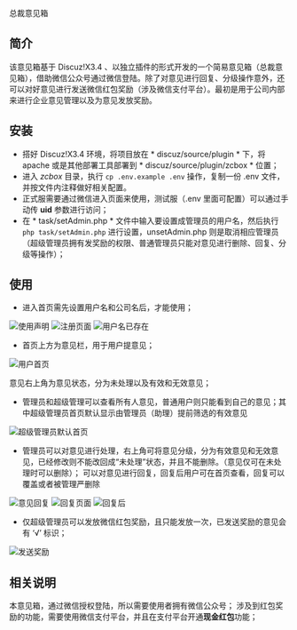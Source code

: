总裁意见箱

## 简介
该意见箱基于 Discuz!X3.4 、以独立插件的形式开发的一个简易意见箱（总裁意见箱），借助微信公众号通过微信登陆。除了对意见进行回复、分级操作意外，还可以对好意见进行发送微信红包奖励（涉及微信支付平台）。最初是用于公司内部来进行企业意见管理以及为意见发放奖励。

## 安装
* 搭好 Discuz!X3.4 环境，将项目放在 * discuz/source/plugin * 下，将 apache 或是其他部署工具部署到 * discuz/source/plugin/zcbox * 位置；
* 进入 *zcbox* 目录，执行 `cp .env.example .env` 操作，复制一份 .env 文件，并按文件内注释做好相关配置。
* 正式服需要通过微信进入页面来使用，测试服（.env 里面可配置）可以通过手动传 **uid** 参数进行访问；
* 在 * task/setAdmin.php * 文件中输入要设置成管理员的用户名，然后执行 `php task/setAdmin.php` 进行设置，unsetAdmin.php 则是取消相应管理员（超级管理员拥有发奖励的权限、普通管理员只能对意见进行删除、回复、分级等操作）；

## 使用
* 进入首页需先设置用户名和公司名后，才能使用；

![使用声明](https://coding.net/u/AbraZ/p/zcbox/git/raw/master/img/use_statement.png)
![注册页面](https://coding.net/u/AbraZ/p/zcbox/git/raw/master/img/register.png)
![用户名已存在](https://coding.net/u/AbraZ/p/zcbox/git/raw/master/img/name_exist.png)

* 首页上方为意见栏，用于用户提意见；

![用户首页](https://coding.net/u/AbraZ/p/zcbox/git/raw/master/img/user_index.png)

意见右上角为意见状态，分为未处理以及有效和无效意见；
* 管理员和超级管理可以查看所有人意见，普通用户则只能看到自己的意见；其中超级管理员首页默认显示由管理员（助理）提前筛选的有效意见

![超级管理员默认首页](https://coding.net/u/AbraZ/p/zcbox/git/raw/master/img/superadmin_index.png)

* 管理员可以对意见进行处理，右上角可将意见分级，分为有效意见和无效意见，已经修改则不能改回成“未处理”状态，并且不能删除。（意见仅可在未处理时可以删除）；
可以对意见进行回复，回复后用户可在首页查看，回复可以覆盖或者被管理严删除

![意见回复](https://coding.net/u/AbraZ/p/zcbox/git/raw/master/img/tip_reply.png)
![回复页面](https://coding.net/u/AbraZ/p/zcbox/git/raw/master/img/reply.png)
![回复后](https://coding.net/u/AbraZ/p/zcbox/git/raw/master/img/after_reply.png)

* 仅超级管理员可以发放微信红包奖励，且只能发放一次，已发送奖励的意见会有 ‘√’ 标识；

![发送奖励](https://coding.net/u/AbraZ/p/zcbox/git/raw/master/img/has_rewarded.png)

## 相关说明
本意见箱，通过微信授权登陆，所以需要使用者拥有微信公众号；
涉及到红包奖励的功能，需要使用微信支付平台，并且在支付平台开通**现金红包**功能；
